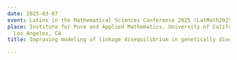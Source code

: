 ```yaml
---
date: 2025-03-07
event: Latinx in the Mathematical Sciences Conference 2025 (LatMath2025)
place: Institute for Pure and Applied Mathematics, University of California, Los Angeles,
  Los Angeles, CA
title: Improving modeling of linkage disequilibrium in genetically diverse populations

---
```


